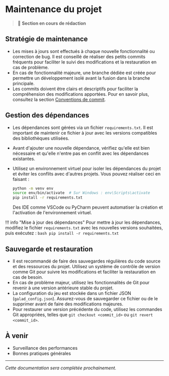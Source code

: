 # Maintenance du projet

> 🚧 **Section en cours de rédaction**


## Stratégie de maintenance

- Les mises à jours sont effectués à chaque nouvelle fonctionnalité ou correction de bug. Il est conseillé de réaliser des petits commits fréquents pour faciliter le suivi des modifications et la restauration en cas de problème.
- En cas de fonctionnalité majeure, une branche dédiée est créée pour permettre un développement isolé avant la fusion dans la branche principale.
- Les commits doivent être clairs et descriptifs pour faciliter la compréhension des modifications apportées. Pour en savoir plus, consultez la section [Conventions de commit](contributing.md).

## Gestion des dépendances

- Les dépendances sont gérées via un fichier `requirements.txt`. Il est important de maintenir ce fichier à jour avec les versions compatibles des bibliothèques utilisées.
- Avant d'ajouter une nouvelle dépendance, vérifiez qu'elle est bien nécessaire et qu'elle n'entre pas en conflit avec les dépendances existantes.
- Utilisez un environnement virtuel pour isoler les dépendances du projet et éviter les conflits avec d'autres projets. Vous pouvez réaliser ceci en faisant :
  ```bash
  python -m venv env
  source env/bin/activate  # Sur Windows : env\Scripts\activate
  pip install -r requirements.txt
  ```

  Des IDE comme VSCode ou PyCharm peuvent automatiser la création et l'activation de l'environnement virtuel.

!!! info "Mise à jour des dépendances"
    Pour mettre à jour les dépendances, modifiez le fichier `requirements.txt` avec les nouvelles versions souhaitées, puis exécutez :
    ```bash
    pip install -r requirements.txt
    ```


## Sauvegarde et restauration

- Il est recommandé de faire des sauvegardes régulières du code source et des ressources du projet. Utilisez un système de contrôle de version comme Git pour suivre les modifications et faciliter la restauration en cas de besoin.
- En cas de problème majeur, utilisez les fonctionnalités de Git pour revenir à une version antérieure stable du projet.
- La configuration du jeu est stockée dans un fichier JSON (`galad_config.json`). Assurez-vous de sauvegarder ce fichier ou de le supprimer avant de faire des modifications majeures.
- Pour restaurer une version précédente du code, utilisez les commandes Git appropriées, telles que `git checkout <commit_id>` ou `git revert <commit_id>`.


## À venir

- Surveillance des performances
- Bonnes pratiques générales

---

*Cette documentation sera complétée prochainement.*


